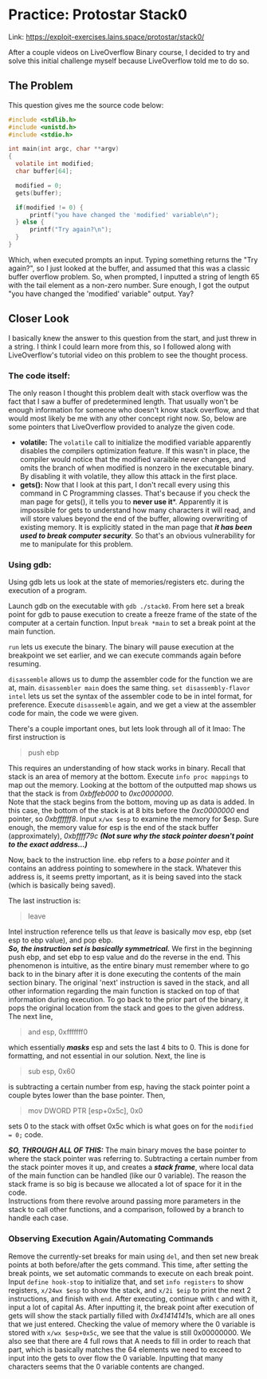 # Practice: Protostar Stack0
  
Link: https://exploit-exercises.lains.space/protostar/stack0/

After a couple videos on LiveOverflow Binary course, I decided to try and solve this initial challenge myself because LiveOverflow told me to do so.  

## The Problem

This question gives me the source code below:  

```C
#include <stdlib.h>
#include <unistd.h>
#include <stdio.h>

int main(int argc, char **argv)
{
  volatile int modified;
  char buffer[64];

  modified = 0;
  gets(buffer);

  if(modified != 0) {
      printf("you have changed the 'modified' variable\n");
  } else {
      printf("Try again?\n");
  }
}
```  
Which, when executed prompts an input. Typing something returns the "Try again?", so I just looked at the buffer, and assumed that this was a classic buffer overflow problem. So, when prompted, I inputted a string of length 65 with the tail element as a non-zero number. Sure enough, I got the output "you have changed the 'modified' variable" output. Yay?  

## Closer Look

I basically knew the answer to this question from the start, and just threw in a string. I think I could learn more from this, so I followed along with LiveOverflow's tutorial video on this problem to see the thought process.

### The code itself:

The only reason I thought this problem dealt with stack overflow was the fact that I saw a buffer of predetermined length. That usually won't be enough information for someone who doesn't know stack overflow, and that would most likely be me with any other concept right now. So, below are some pointers that LiveOverflow provided to analyze the given code.
- **volatile:** The `volatile` call to initialize the modified variable apparently disables the compilers optimization feature. If this wasn't in place, the compiler would notice that the modified varaible never changes, and omits the branch of when modified is nonzero in the executable binary. By disabling it with volatile, they allow this attack in the first place.
- **gets():** Now that I look at this part, I don't recall every using this command in C Programming classes. That's because if you check the man page for gets(), it tells you to **never use it***. Apparently it is impossible for gets to understand how many characters it will read, and will store values beyond the end of the buffer, allowing overwriting of existing memory. It is explicitly stated in the man page that ***it has been used to break computer security***. So that's an obvious vulnerability for me to manipulate for this problem.

### Using gdb:

Using gdb lets us look at the state of memories/registers etc. during the execution of a program.  
  
Launch gdb on the executable with `gdb ./stack0`. From here set a break point for gdb to pause execution to create a freeze frame of the state of the computer at a certain function. Input `break *main` to set a break point at the main function.  
  
`run` lets us execute the binary. The binary will pause execution at the breakpoint we set earlier, and we can execute commands again before resuming.  
  
`disassemble` allows us to dump the assembler code for the function we are at, main. `disassembler main` does the same thing. `set disassembly-flavor intel` lets us set the syntax of the assembler code to be in intel format, for preference. Execute `disassemble` again, and we get a view at the assembler code for main, the code we were given.  
  
There's a couple important ones, but lets look through all of it lmao:
The first instruction is

>push ebp  

This requires an understanding of how stack works in binary. Recall that stack is an area of memory at the bottom. Execute `info proc mappings` to map out the memory. Looking at the bottom of the outputted map shows us that the stack is from *0xbffeb000* to *0xc0000000*.  
Note that the stack begins from the bottom, moving up as data is added. In this case, the bottom of the stack is at 8 bits before the *0xc0000000* end pointer, so *0xbffffff8*. Input `x/wx $esp` to examine the memory for $esp. Sure enough, the memory value for esp is the end of the stack buffer (approximately), *0xbffff79c* ***(Not sure why the stack pointer doesn't point to the exact address...)***  
  
Now, back to the instruction line. ebp refers to a *base pointer* and it contains an address pointing to somewhere in the stack. Whatever this address is, it seems pretty important, as it is being saved into the stack (which is basically being saved).  
  
The last instruction is:

>leave

Intel instruction reference tells us that *leave* is basically mov esp, ebp (set esp to ebp value), and pop ebp.   
***So, the instruction set is basically symmetrical.*** We first in the beginning push ebp, and set ebp to esp value and do the reverse in the end. This phenomenon is intuitive, as the entire binary must remember where to go back to in the binary after it is done executing the contents of the main section binary. The original 'next' instruction is saved in the stack, and all other information regarding the main function is stacked on top of that information during execution. To go back to the prior part of the binary, it pops the original location from the stack and goes to the given address.  
The next line,

>and esp, 0xfffffff0

which essentially ***masks*** esp and sets the last 4 bits to 0. This is done for formatting, and not essential in our solution. Next, the line is

>sub esp, 0x60

is subtracting a certain number from esp, having the stack pointer point a couple bytes lower than the base pointer. Then,

>mov DWORD PTR [esp+0x5c], 0x0

sets 0 to the stack with offset 0x5c which is what goes on for the `modified = 0;` code.  
  
***SO, THROUGH ALL OF THIS:*** The main binary moves the base pointer to where the stack pointer was referring to. Subtracting a certain number from the stack pointer moves it up, and creates a ***stack frame***, where local data of the main function can be handled (like our 0 variable). The reason the stack frame is so big is because we allocated a lot of space for it in the code.  
Instructions from there revolve around passing more parameters in the stack to call other functions, and a comparison, followed by a branch to handle each case.  

### Observing Execution Again/Automating Commands

Remove the currently-set breaks for main using `del`, and then set new break points at both before/after the gets command. This time, after setting the break points, we set automatic commands to execute on each break point. Input `define hook-stop` to initialize that, and set `info registers` to show registers, `x/24wx $esp` to show the stack, and `x/2i $eip` to print the next 2 instructions, and finish with `end`. After executing, continue with `c` and with it, input a lot of capital As. After inputting it, the break point after execution of gets will show the stack partially filled with *0x41414141*s, which are all ones that we just entered. Checking the value of memory where the 0 variable is stored with `x/wx $esp+0x5c`, we see that the value is still 0x00000000. We also see that there are 4 full rows that A needs to fill in order to reach that part, which is basically matches the 64 elements we need to exceed to input into the gets to over flow the 0 variable. Inputting that many characters seems that the 0 variable contents are changed.

